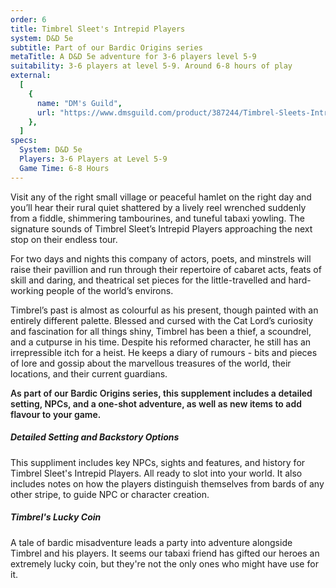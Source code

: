 ```yaml
---
order: 6
title: Timbrel Sleet's Intrepid Players
system: D&D 5e
subtitle: Part of our Bardic Origins series
metaTitle: A D&D 5e adventure for 3-6 players level 5-9
suitability: 3-6 players at level 5-9. Around 6-8 hours of play
external:
  [
    {
      name: "DM's Guild",
      url: "https://www.dmsguild.com/product/387244/Timbrel-Sleets-Intrepid-Players",
    },
  ]
specs:
  System: D&D 5e
  Players: 3-6 Players at Level 5-9
  Game Time: 6-8 Hours
---
```


<p>
    Visit any of the right small village or peaceful hamlet on the right day and you’ll hear their rural quiet shattered by a lively reel wrenched suddenly from a fiddle, shimmering tambourines, and tuneful tabaxi yowling. The signature sounds of Timbrel Sleet’s Intrepid Players approaching the next stop on their endless tour.
</p><p>
    For two days and nights this company of actors, poets, and minstrels will raise their pavillion and run through their repertoire of cabaret acts, feats of skill and daring, and theatrical set pieces for the little-travelled and hard-working people of the world’s environs.
</p><p>
    Timbrel’s past is almost as colourful as his present, though painted with an entirely different palette. Blessed and cursed with the Cat Lord’s curiosity and fascination for all things shiny, Timbrel has been a thief, a scoundrel, and a cutpurse in his time. Despite his reformed character, he still has an irrepressible itch for a heist. He keeps a diary of rumours - bits and pieces of lore and gossip about the marvellous treasures of the world, their locations, and their current guardians.
</p>
<p style="font-weight:600;">
    As part of our Bardic Origins series, this supplement includes a detailed setting, NPCs, and a one-shot adventure, as well as new items to add flavour to your game.
</p>

<h5>Detailed Setting and Backstory Options</h5>
<p>
    This suppliment includes key NPCs, sights and features, and history for Timbrel Sleet's Intrepid Players. All ready to slot into your world. It also includes notes on how the players distinguish themselves from bards of any other stripe, to guide NPC or character creation.
</p>
<h5>Timbrel's Lucky Coin</h5>
<p>
    A tale of bardic misadventure leads a party into adventure alongside Timbrel and his players. It seems our tabaxi friend has gifted our heroes an extremely lucky coin, but they're not the only ones who might have use for it.
</p>
